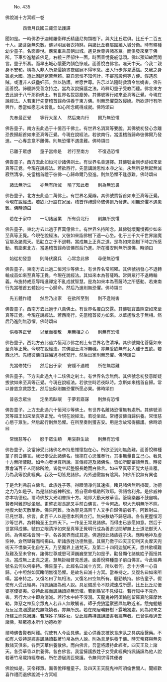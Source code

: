 ﻿　　No. 435

佛說滅十方冥經一卷

　　　　西晉月氏國三藏竺法護譯


聞如是。一時佛游于迦維羅衛釋氏精廬尼拘類樹下。與大比丘眾俱。比丘千二百五十人。諸菩薩無央數。佛以明旦著衣持缽。與諸比丘眷屬圍繞入城分衛。時有釋種幼少童子。名面善悅。嚴駕車乘晨朝出城。遙見世尊與諸圣眾。而俱發來至于佛所。下車步進稽首佛足。右繞三匝卻住一面。時面善悅憂戚低頭。佛以預知故而問言。童子所奏。而早出城心懷憂灼顏色慘戚。面善悅白佛言。唯天中天。今我二親身不安和。橫為人非人所見侵嬈晝夜寤寐不得寧息。出入行步亦見逼惱。又我之身雖處大國。遭此困厄窮苦無賴。竊自思惟不知何計。不審當設何等方便。假遇怨賊。或遭非人妖蠱奸邪。無以防護。唯愿世尊。告示以法隨時救濟令無嬈害。佛告面善悅。諦聽諦受善念持之。當為汝說擁護之法。時釋幻童子受教而聽。佛言東方去此過于八千那術佛土。有世界名拔眾塵勞。其佛號等行如來至真等正覺。今現在說經法。人若東行先當稽首歸命供養于東方佛。則無恐懼莫敢侵嬈。所欲游行有所興作。悉當如愿志未曾亂。如心所念輒得成就。佛時頌曰

　先奉最正覺　　等行大圣人
　然后東向行　　爾乃無恐懼　

佛告童子。南方去此過于十億百千佛土。有世界名消冥等要脫。其佛號初發心念離恐畏歸超首如來至真等正覺。今現在說經法。若欲南行。當遙稽首歸命彼佛爾乃發進。一心專念意不離佛。則無恐懼不遇患難。佛時頌曰

　已離于眾想　　童子當修是
　若行至南方　　不復遇恐懼　

佛告童子。西方去此如恒河沙諸佛剎土。有世界名善選擇。其佛號金剛步跡如來至真等正覺。今現在說經法。若欲西行。先當講說思惟本凈之法。永無所見無起無滅寂然清凈。先當稽首禮于彼佛一心歸命爾乃發進。則無恐懼不逢患難。佛時頌曰

　諸法無所生　　亦無有所滅
　曉了知此者　　則為無恐畏　

佛告童子。北方去此過二萬佛土。有世界名覺辯。其佛號寶智首如來至真等正覺。今現在說經法。若欲北行設在家居。稽首作禮歸命彼佛爾乃發進。則無恐懼不遇患難。佛時頌曰

　若在于家中　　一切諸居業
　所有赍北行　　則無所畏懼　

佛告童子。東北方去此過于百萬億佛土。有世界名持所念。其佛號壞魔慢獨步如來至真等正覺。今現在說經法。又彼如來詣佛樹下適一心坐。化于三千大千世界諸魔官屬及諸魔天。悉勸立之于不退轉。當成無上正真之道。是為如來詣樹下時之所感動。若詣東北方。當遙稽首歸命彼佛然后乃進。所在獲安則無所畏佛。時頌曰

　始從初發意　　則降伏魔兵
　心常念此佛　　尋便無恐懼　

佛告童子。東南方去此過二恒河沙等佛土。有世界名常照曜。其佛號初發心不退轉輪成首如來至真等正覺。今現在說經法。其如來本為菩薩時。常興眾行不退轉輪義。布施持戒忍辱精進禪定不亂成就智慧。是為如來本為菩薩時之所感動。若東南行先當稽首五體投地一心歸命。然后乃進則無恐懼。佛時頌曰

　先五體作禮　　然后乃出家
　在欲所至到　　則不逢賊害　

佛告童子。西南方去此過于八萬佛土。有世界名覆白交露。其佛號寶蓋照空如來至真等正覺。今現在說經法。若西南行。先當稽首彼方如來。以華遙散念于無相。然后乃進則無恐懼。佛時頌曰

　供養等正覺　　以華而奉散
　用無相之心　　則無有恐懼　

佛告童子。西北方去此過六恒河沙佛之剎土有世界名住清凈。其佛號開化菩薩如來至真等正覺。今現在說經法。其佛國土清凈無穢。亦無愛欲無有女人離于五欲。若西北行。先禮彼佛自歸悔過凈修梵行。然后出家則無恐懼。佛時頌曰

　先當修梵行　　然后出于家
　安隱不遇賊　　所在無眾難　

佛告童子。下方去此過九十二垓佛之剎土。有世界名念無倒。其佛號念初發意斷疑拔欲如來至真等正覺。今現在說經法。若欲坐時若夜臥時。念斯如來稽首自歸。常以普慈念救眾生。然后坐臥則無恐懼所愿必果。佛時頌曰

　普慈念眾生　　定坐若臥眠
　于夢若寤寐　　則無有恐懼　

佛告童子。上方去此過六十恒河沙等佛土。有世界名離諸恐懼無有處所。其佛號消冥等超王如來至真等正覺。今現在說經法。若從坐起。常禮彼佛自歸供養。常懷慈心愍于眾生。然后起行則無恐懼。在所至奏則獲吉安。用是念故常得擁護。佛時頌曰

　常懷慈等心　　愍于眾生類
　用哀群生故　　則無有恐懼　

佛告童子。汝當諦受此諸佛名奉持思惟懷抱在心。所欲至到則無危難。面善悅釋種童子前白佛言。我已奉受此諸佛名。懷抱在心思惟奉行。其事無量自立己心。我見十方無所蔽礙。如今向者世尊所說。宣傳經道及諸佛名。皆如所聞審諦無異。時彼眾會滿百千人聞佛所說。皆從坐起整服長跪而白佛言。如來至真等正覺大慈普覆。乃為我等說此經典。我及一切皆見諸佛。內外通徹無有陰冥。如佛所說無有異也

于是舍利弗前白佛言。此族姓子等。得眼清凈何其速疾。睹見諸佛無所掛礙。功德之力乃如是乎。為是諸佛威神所接。將自宿命福勛所致耶。佛語舍利弗。是佛威神亦本功德也。爾時佛放大光明普照十方。地即大動天散華香。箜篌樂器不鼓自鳴。賢者阿難即從坐起。更整衣服長跪叉手前白佛言。于今何故。現大光明無所不照。地復大動天散華香。佛告阿難。汝為寧見滿百千人叉手自歸佛前者不。阿難對曰。已見世尊。佛言。此百千人以是德本所興立行。無央數劫不歸惡趣。各各更歷恒河沙等世界。為轉輪圣王主四天下。一作圣王常見諸佛。而得由已志愿如意。然后于世當得成佛。號曰立眼清凈如來至真等正覺明行成為善逝世間解無上士道法御天人師。為佛眾祐皆同一字。各各異界而成其道。佛適授此諸族姓子決。應時地神及虛空神。僉然舉聲而稱揚曰。斯諸族姓功德無量。其聲乃徹于四天王忉利天炎摩天兜術天不憍樂天化自在天。乃至魔界上通梵天。及第二十四阿迦膩吒天。悉共歌嘆難及難及至未曾有。諸佛世尊威恩可濟巍巍堂堂乃如是乎。勸發顯化諸族姓子而授其決。當成無上正真之道。慧無掛礙普見悉達。面善悅釋種童子前白佛言。今此經典號名云何以何奉持。佛告童子。此經名曰滅十方冥。所以者何。念十方佛一心自歸。心中坦然如冥睹明無復恐懼。是故名曰滅十方冥。當奉持之。又復名曰如來所嘆。當奉持之。又復名曰了無相法。又復名曰空無所有。殷勤執持。佛告童子。假使有人受此經典。持諷誦讀為他人說。具足備悉令不缺減速成所愿。比丘比丘尼優婆塞優婆夷。受持此經而諷誦讀終無恐懼。若到縣官不見侵抂。若行賊中不見危害。若行大火中即為消滅。若行水中終不沒溺。天龍鬼神阿須輪迦留羅真陀羅摩休勒。弊惡之神及余眾鬼人若非人無敢觸者。師子虎狼猛獸熊羆無敢近者。餓鬼魍魎及反足鬼溷邊諸鬼無能嬈者。亦無所畏。若在閑居曠野樹下露地獨處。則為如來之所建立而見擁護。若族姓子族姓女。受此經典持諷誦讀書著經卷者。已曾供養過去諸佛。殖眾德本所作功德欲辦

爾時佛告賢者阿難。假使有人今面見佛。至心供養衣被飲食床臥之具病瘦醫藥。不如有人受持是經書諷誦讀載著竹帛為他人說。則為具足供養于佛。時天帝釋與無央數諸天俱來。各赍天華供養散佛。而白佛言。吾當將護持此經者。四天王及上諸天。各赍華香以供養佛。各白佛言。我當擁護族姓子女受此經典持諷誦讀為他人說若著竹帛載持經卷者。所在游居周匝營護。令無伺求得其便者

佛說如是。天帝釋眾。面善悅釋種童子。及四天王天龍鬼神阿須倫世間人。聞經歡喜作禮而退佛說滅十方冥經
